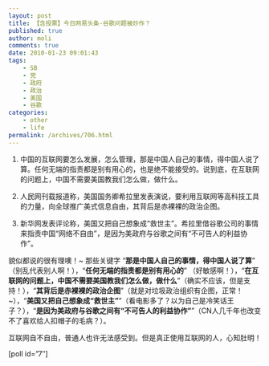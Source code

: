 ```yaml
---
layout: post
title: 【含投票】今日网易头条-谷歌问题被炒作？
published: true
author: moli
comments: true
date: 2010-01-23 09:01:43
tags:
    - SB
    - 党
    - 政府
    - 政治
    - 美国
    - 谷歌
categories:
    - other
    - life
permalink: /archives/706.html
---
```

[][1]

  1. 中国的互联网要怎么发展，怎么管理，那是中国人自己的事情，得中国人说了算。任何无端的指责都是别有用心的，也是绝不能接受的。说到底，在互联网的问题上，中国不需要美国教我们怎么做，做什么。

  2. 人民网刊载报道称，美国国务卿希拉里发表演说，要利用互联网等高科技工具的力量，向全球推广美式信息自由，其背后是赤裸裸的政治企图。
  3. 新华网发表评论称，美国又把自己想象成“救世主”。希拉里借谷歌公司的事情来指责中国“网络不自由”，是因为美政府与谷歌之间有“不可告人的利益协作”。

貌似都说的很有理噢！~ 那些关键字 “**那是中国人自己的事情，得中国人说了算**” （别乱代表别人啊！），“**任何无端的指责都是别有用心的**” （好敏感啊！），“**在互联网的问题上，中国不需要美国教我们怎么做，做什么**”（确实不应该，但是支持！），“**其背后是赤裸裸的政治企图**”（就是对垃圾政治组织有企图，正常！~），“**美国又把自己想象成“救世主”**”（看电影多了？以为自己是冷笑话王子？），“**是因为美政府与谷歌之间有“不可告人的利益协作”**”（CN人几千年也改变不了喜欢给人扣帽子的毛病？）。

互联网自不自由，普通人也许无法感受到。但是真正使用互联网的人，心知肚明！

[poll id=&#8221;7&#8243;]

 [1]: http://mymoli.cn/wp-content/uploads/2010/01/wangyitoutiao.jpg